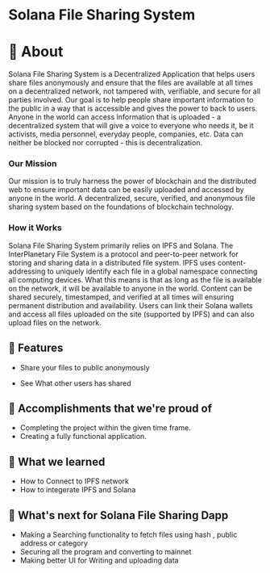 # Solana File Sharing System



# 🔖 About
Solana File Sharing System is a Decentralized Application that helps users share files anonymously and ensure that the files are available at all times on a decentralized network, not tampered with, verifiable, and secure for all parties involved. Our goal is to help people share important information to the public in a way that is accessible and gives the power to back to users. Anyone in the world can access information that is uploaded - a decentralized system that will give a voice to everyone who needs it, be it activists, media personnel, everyday people, companies, etc. Data can neither be blocked nor corrupted - this is decentralization.

### Our Mission
Our mission is to truly harness the power of blockchain and the distributed web to ensure important data can be easily uploaded and accessed by anyone in the world. A decentralized, secure, verified, and anonymous file sharing system based on the foundations of blockchain technology.

### How it Works
Solana File Sharing System primarily relies on IPFS and Solana. The InterPlanetary File System is a protocol and peer-to-peer network for storing and sharing data in a distributed file system. IPFS uses content-addressing to uniquely identify each file in a global namespace connecting all computing devices. What this means is that as long as the file is available on the network, it will be available to anyone in the world. Content can be shared securely, timestamped, and verified at all times will ensuring permanent distribution and availability. Users can link their Solana wallets and access all files uploaded on the site (supported by IPFS) and can also upload files on the network.
<br>


## 🚀 Features

- Share your files to public anonymously

- See What other users has shared


## 🏅 Accomplishments that we're proud of

- Completing the project within the given time frame.
- Creating a fully functional application.

## 📖 What we learned

- How to Connect to IPFS network
- How to integerate IPFS and Solana 

## 🚀 What's next for Solana File Sharing Dapp

- Making a Searching functionality to fetch files using hash , public address or category
- Securing all the program and converting to mainnet
- Making better UI for Writing and uploading data 


